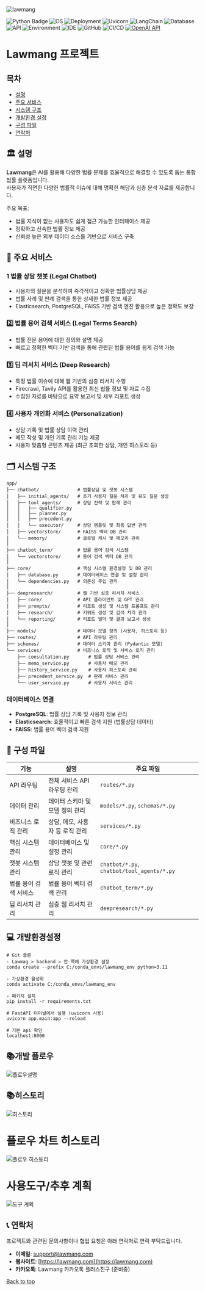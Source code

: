 <a name="top"></a>
![lawmang](https://github.com/user-attachments/assets/bf5ca45e-9eb9-4aef-9109-fc353d6f5808)

![Python Badge](https://img.shields.io/badge/Python-3.9+-blue?logo=python&logoColor=white&style=flat)
![OS](https://img.shields.io/badge/OS-ubuntu%2C%20windows-0078D4)
![Deployment](https://img.shields.io/badge/Deployment-AWS%20%2B%20Vercel-orange?logo=amazonaws&logoColor=white&style=flat)
![Uvicorn](https://img.shields.io/badge/Server-uvicorn-%2337c2b1?logo=fastapi&logoColor=white&style=flat)
![LangChain](https://img.shields.io/badge/Framework-LangChain-%231a73e8?logo=langchain&logoColor=white&style=flat)
![Database](https://img.shields.io/badge/Database-PostgreSQL%20%7C%20Elasticsearch-blue?logo=postgresql&logoColor=white&style=flat)
![API](https://img.shields.io/badge/API-Tavily%20%26%20Firecrawl-orange?logo=api&logoColor=white&style=flat)
![Environment](https://img.shields.io/badge/Environment-Anaconda-yellowgreen?logo=anaconda&logoColor=white&style=flat)
![IDE](https://img.shields.io/badge/IDE-VS%20Code%20%2B%20Cursor.ai-blue?logo=visualstudiocode&logoColor=white&style=flat)
![GitHub](https://img.shields.io/badge/Version%20Control-GitHub-black?logo=github&logoColor=white&style=flat)
![CI/CD](https://img.shields.io/badge/CI%2FCD-GitHub%20Actions-blue?logo=githubactions&logoColor=white&style=flat)
[![OpenAI API](https://img.shields.io/badge/OpenAI%20API-GPT--3.5turbo-brightgreen.svg?logo=OpenAI&logoColor=white)](https://openai.com/)

# Lawmang 프로젝트

## 목차

- [설명](#-설명)
- [주요 서비스](#-주요-서비스)
- [시스템 구조](#-시스템-구조)
- [개발환경 설정](#-개발환경-설정)
- [구성 파일](#-구성-파일)
- [연락처](#-연락처)

## 🏛️ 설명

**Lawmang**은 AI를 활용해 다양한 법률 문제를 효율적으로 해결할 수 있도록 돕는 통합 법률 플랫폼입니다.  
사용자가 직면한 다양한 법률적 이슈에 대해 명확한 해답과 심층 분석 자료를 제공합니다.

주요 목표:

- 법률 지식이 없는 사용자도 쉽게 접근 가능한 인터페이스 제공
- 정확하고 신속한 법률 정보 제공
- 신뢰성 높은 외부 데이터 소스를 기반으로 서비스 구축

## 📄 주요 서비스

### 1️ 법률 상담 챗봇 (Legal Chatbot)

- 사용자의 질문을 분석하여 즉각적이고 정확한 법률상담 제공
- 법률 사례 및 판례 검색을 통한 상세한 법률 정보 제공
- Elasticsearch, PostgreSQL, FAISS 기반 검색 엔진 활용으로 높은 정확도 보장

### 2️⃣ 법률 용어 검색 서비스 (Legal Terms Search)

- 법률 전문 용어에 대한 정의와 설명 제공
- 빠르고 정확한 벡터 기반 검색을 통해 관련된 법률 용어를 쉽게 검색 가능

### 3️⃣ 딥 리서치 서비스 (Deep Research)

- 특정 법률 이슈에 대해 웹 기반의 심층 리서치 수행
- Firecrawl, Tavily API를 활용한 최신 법률 정보 및 자료 수집
- 수집된 자료를 바탕으로 요약 보고서 및 세부 리포트 생성

### 4️⃣ 사용자 개인화 서비스 (Personalization)

- 상담 기록 및 법률 상담 이력 관리
- 메모 작성 및 개인 기록 관리 기능 제공
- 사용자 맞춤형 콘텐츠 제공 (최근 조회한 상담, 개인 히스토리 등)

## 🗂️ 시스템 구조

```
app/
├── chatbot/              # 법률상담 및 챗봇 시스템
│   ├── initial_agents/   # 초기 사용자 질문 처리 및 유도 질문 생성
│   ├── tool_agents/      # 상담 전략 및 판례 관리
│   │   ├── qualifier.py
│   │   ├── planner.py
│   │   ├── precedent.py
│   │   └── executor/     # 상담 템플릿 및 최종 답변 관리
│   ├── vectorstore/      # FAISS 벡터 DB 관리
│   └── memory/           # 글로벌 캐시 및 메모리 관리
│
├── chatbot_term/         # 법률 용어 검색 시스템
│   └── vectorstore/      # 용어 검색 벡터 DB 관리
│
├── core/                 # 핵심 시스템 환경설정 및 DB 관리
│   ├── database.py       # 데이터베이스 연결 및 설정 관리
│   └── dependencies.py   # 의존성 주입 관리
│
├── deepresearch/         # 웹 기반 심층 리서치 서비스
│   ├── core/             # API 클라이언트 및 GPT 관리
│   ├── prompts/          # 리포트 생성 및 시스템 프롬프트 관리
│   ├── research/         # 키워드 생성 및 검색 처리 관리
│   └── reporting/        # 리포트 빌더 및 결과 보고서 생성
│
├── models/               # 데이터 모델 정의 (사용자, 히스토리 등)
├── routes/               # API 라우팅 관리
├── schemas/              # 데이터 스키마 관리 (Pydantic 모델)
└── services/             # 비즈니스 로직 및 서비스 로직 관리
    ├── consultation.py       # 법률 상담 서비스 관리
    ├── memo_service.py       # 사용자 메모 관리
    ├── history_service.py    # 사용자 히스토리 관리
    ├── precedent_service.py  # 판례 서비스 관리
    └── user_service.py       # 사용자 서비스 관리
```

### 데이터베이스 연결

- **PostgreSQL**: 법률 상담 기록 및 사용자 정보 관리
- **Elasticsearch**: 효율적이고 빠른 검색 지원 (법률상담 데이터)
- **FAISS**: 법률 용어 벡터 검색 지원

## 📄 구성 파일

| 기능                  | 설명                            | 주요 파일                                  |
| --------------------- | ------------------------------- | ------------------------------------------ |
| API 라우팅            | 전체 서비스 API 라우팅 관리     | `routes/*.py`                              |
| 데이터 관리           | 데이터 스키마 및 모델 정의 관리 | `models/*.py`, `schemas/*.py`              |
| 비즈니스 로직 관리    | 상담, 메모, 사용자 등 로직 관리 | `services/*.py`                            |
| 핵심 시스템 관리      | 데이터베이스 및 설정 관리       | `core/*.py`                                |
| 챗봇 시스템 관리      | 상담 챗봇 및 관련 로직 관리     | `chatbot/*.py`, `chatbot/tool_agents/*.py` |
| 법률 용어 검색 서비스 | 법률 용어 벡터 검색 관리        | `chatbot_term/*.py`                        |
| 딥 리서치 관리        | 심층 웹 리서치 관리             | `deepresearch/*.py`                        |

## 💻 개발환경설정

```shell
# Git 클론
- Lawmag > backend > 안 쪽에 가상환경 설정
conda create --prefix C:/conda_envs/lawmang_env python=3.11

- 가상환경 활성화
conda activate C:/conda_envs/lawmang_env

- 패키지 설치
pip install -r requirements.txt

# FastAPI 터미널에서 실행 (uvicorn 사용)
uvicorn app.main:app --reload

# 기본 api 확인
localhost:8000
```

## 📚개발 플로우

![플로우설명](image-4.png)

## 📚히스토리

![히스토리](image-2.png)

# 플로우 차트 히스토리

![플로우 히스토리](image-3.png)

# 사용도구/추후 계획

![도구 계획](image-5.png)

## 📞 연락처

프로젝트와 관련된 문의사항이나 협업 요청은 아래 연락처로 연락 부탁드립니다.

- **이메일**: [support@lawmang.com](mailto:support@lawmang.com)
- **웹사이트**: [https://lawmang.com](https://lawmang.com)
- **카카오톡**: Lawmang 카카오톡 플러스친구 (준비중)

[Back to top](#top)
